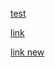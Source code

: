 [test](assets/sass/layout/personal.html)

[link](pictures/edu.html#L4-L7)

[link new](work.html#L41)